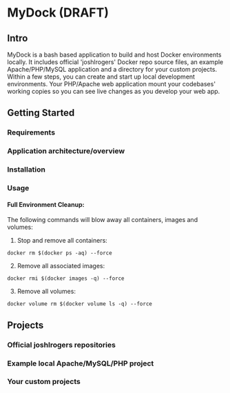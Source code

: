 # MyDock (DRAFT)

## Intro
MyDock is a bash based application to build and host Docker environments locally. It includes official 'joshlrogers'
Docker repo source files, an example Apache/PHP/MySQL application and a directory for your custom projects. Within a
few steps, you can create and start up local development environments. Your PHP/Apache web application mount your
codebases' working copies so you can see live changes as you develop your web app.

## Getting Started

### Requirements

### Application architecture/overview

### Installation

### Usage

#### Full Environment Cleanup:
The following commands will blow away all containers, images and volumes:

1) Stop and remove all containers:

``docker rm $(docker ps -aq) --force``

2) Remove all associated images:

``docker rmi $(docker images -q) --force``

3) Remove all volumes:

``docker volume rm $(docker volume ls -q) --force``

## Projects

### Official joshlrogers repositories

### Example local Apache/MySQL/PHP project

### Your custom projects